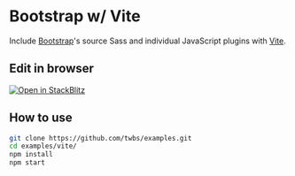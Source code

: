 # Bootstrap w/ Vite

Include [Bootstrap](https://getbootstrap.com)'s source Sass and individual JavaScript plugins with [Vite](https://vitejs.dev/).

## Edit in browser

[![Open in StackBlitz](https://developer.stackblitz.com/img/open_in_stackblitz.svg)](https://stackblitz.com/github/twbs/examples/tree/main/vite?file=index.html)

## How to use

```sh
git clone https://github.com/twbs/examples.git
cd examples/vite/
npm install
npm start
```

